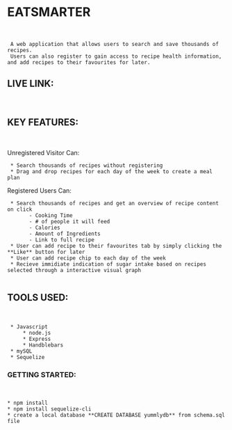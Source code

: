 # EATSMARTER 
</br>

```
 A web application that allows users to search and save thousands of recipes. 
 Users can also register to gain access to recipe health information, and add recipes to their favourites for later. 
```

## LIVE LINK: 
</br>

## KEY FEATURES: 
</br>

 Unregistered Visitor Can: 
```
 * Search thousands of recipes without registering 
 * Drag and drop recipes for each day of the week to create a meal plan 
```
 Registered Users Can: 
```
 * Search thousands of recipes and get an overview of recipe content on click
       - Cooking Time 
       - # of people it will feed
       - Calories 
       - Amount of Ingredients 
       - Link to full recipe 
 * User can add recipe to their favourites tab by simply clicking the **Like** button for later 
 * User can add recipe chip to each day of the week 
 * Recieve immidiate indication of sugar intake based on recipes selected through a interactive visual graph
 
```

## TOOLS USED: 
</br>

```
 * Javascript 
     * node.js
     * Express
     * Handblebars
 * mySQL
 * Sequelize
```

### GETTING STARTED: 
</br>

```
* npm install
* npm install sequelize-cli
* create a local database **CREATE DATABASE yummlydb** from schema.sql file
```



